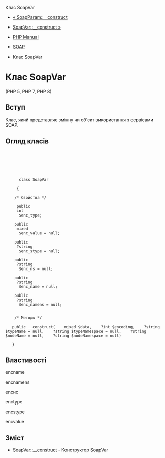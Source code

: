 Клас SoapVar

-   [« SoapParam::\_\_construct](soapparam.construct.html)
    
-   [SoapVar::\_\_construct »](soapvar.construct.html)
    
-   [PHP Manual](index.html)
    
-   [SOAP](book.soap.html)
    
-   Клас SoapVar
    

# Клас SoapVar

(PHP 5, PHP 7, PHP 8)

## Вступ

Клас, який представляє змінну чи об'єкт використання з сервісами SOAP.

## Огляд класів

```synopsis

     
    

    
     
      class SoapVar
     
     {

    /* Свойства */
    
     public
     int
      $enc_type;

    public
     mixed
      $enc_value = null;

    public
     ?string
      $enc_stype = null;

    public
     ?string
      $enc_ns = null;

    public
     ?string
      $enc_name = null;

    public
     ?string
      $enc_namens = null;


    /* Методы */
    
   public __construct(    mixed $data,    ?int $encoding,    ?string $typeName = null,    ?string $typeNamespace = null,    ?string $nodeName = null,    ?string $nodeNamespace = null)

   }
```

## Властивості

encname

encnamens

encнс

enctype

encstype

encvalue

## Зміст

-   [SoapVar::\_\_construct](soapvar.construct.html) - Конструктор SoapVar
